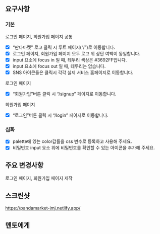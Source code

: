 ## 요구사항

### 기본

로그인 페이지, 회원가입 페이지 공통

-   [x] “판다마켓" 로고 클릭 시 루트 페이지(“/”)로 이동합니다.
-   [x] 로그인 페이지, 회원가입 페이지 모두 로고 위 상단 여백이 동일합니다.
-   [x] input 요소에 focus in 일 때, 테두리 색상은 #3692FF입니다.
-   [x] input 요소에 focus out 일 때, 테두리는 없습니다.
-   [x] SNS 아이콘들은 클릭시 각각 실제 서비스 홈페이지로 이동합니다.

로그인 페이지

-   [x] “회원가입”버튼 클릭 시 “/signup” 페이지로 이동합니다.

회원가입 페이지

-   [x] “로그인”버튼 클릭 시 “/login” 페이지로 이동합니다.

### 심화

-   [x] palette에 있는 color값들을 css 변수로 등록하고 사용해 주세요.
-   [x] 비밀번호 input 요소 위에 비밀번호를 확인할 수 있는 아이콘을 추가해 주세요.

## 주요 변경사항

로그인 페이지,
회원가입 페이지 제작

## 스크린샷

https://pandamarket-jmj.netlify.app/

## 멘토에게
